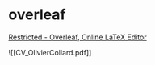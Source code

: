 # overleaf

[Restricted - Overleaf, Online LaTeX Editor](https://www.overleaf.com/project/654f71477afba05fbdfd2b88)

![[CV_OlivierCollard.pdf]]